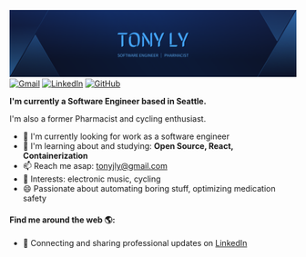 <!-- ### Hi, I'm Tony 👋
--- -->

![Hero Image](/assets/cover.png)
[![Gmail](https://img.shields.io/badge/Gmail-D14836?style=for-the-badge&logo=gmail&logoColor=white)](tonyjly@gmail.com)
[![LinkedIn](https://img.shields.io/badge/linkedin-%230077B5.svg?style=for-the-badge&logo=linkedin&logoColor=white)](https://www.linkedin.com/in/tonyjly)
[![GitHub](https://img.shields.io/badge/github-%23121011.svg?style=for-the-badge&logo=github&logoColor=white)](https://github.com/tonyjly)


**I'm currently a Software Engineer based in Seattle.**

I'm also a former Pharmacist and cycling enthusiast.

- 🏢 I'm currently looking for work as a software engineer
- 🌱 I'm learning about and studying: **Open Source, React, Containerization**
- 📫 Reach me asap: tonyjly@gmail.com
- 💜 Interests: electronic music, cycling
- 😄 Passionate about automating boring stuff, optimizing medication safety

#### Find me around the web 🌎:
- 💼 Connecting and sharing professional updates on <a href="https://www.linkedin.com/in/tonyjly/">LinkedIn</a>

<!--
**tonyjly/tonyjly** is a ✨ _special_ ✨ repository because its `README.md` (this file) appears on your GitHub profile.

Here are some ideas to get you started:

- 🔭 I’m currently working on ...
- 🌱 I’m currently learning ...
- 👯 I’m looking to collaborate on ...
- 🤔 I’m looking for help with ...
- 💬 Ask me about ...
- 📫 How to reach me: ...
- 😄 Pronouns: ...
- ⚡ Fun fact: ...
-->
